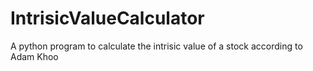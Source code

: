 # IntrisicValueCalculator
A python program to calculate the intrisic value of a stock according to Adam Khoo
